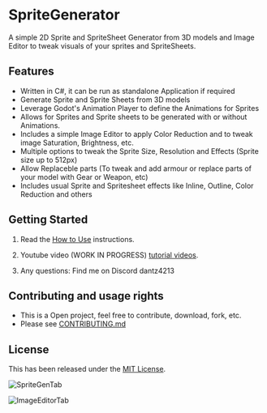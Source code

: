 # SpriteGenerator
A simple 2D Sprite and SpriteSheet Generator from 3D models and Image Editor to tweak visuals of your sprites and SpriteSheets.


## Features
* Written in C#, it can be run as standalone Application if required
* Generate Sprite and Sprite Sheets from 3D models
* Leverage Godot's Animation Player to define the Animations for Sprites
* Allows for Sprites and Sprite sheets to be generated with or without Animations.
* Includes a simple Image Editor to apply Color Reduction and to tweak image Saturation, Brightness, etc.
* Multiple options to tweak the Sprite Size, Resolution and Effects (Sprite size up to 512px)
* Allow Replaceble parts (To tweak and add armour or replace parts of your model with Gear or Weapon, etc) 
* Includes usual Sprite and Spritesheet effects like Inline, Outline, Color Reduction and others

## Getting Started

1. Read the [How to Use](https://github.com/DanTrz/GodotSpriteGenerator/blob/main/HOWTOUSE.md) instructions.

2. Youtube video (WORK IN PROGRESS) [tutorial videos](https://).

3. Any questions: Find me on Discord dantz4213


## Contributing and usage rights
* This is a Open project, feel free to contribute, download, fork, etc.
* Please see [CONTRIBUTING.md](https://github.com/DanTrz/GodotSpriteGenerator/blob/main/CONTRIBUTING.md)


## License

This has been released under the [MIT License](https://).




![SpriteGenTab](https://github.com/user-attachments/assets/658b807c-5b46-4f35-bb30-21739340dc82)


![ImageEditorTab](https://github.com/user-attachments/assets/27ecfd9f-4cea-46fc-915b-91cddf9adf08)


